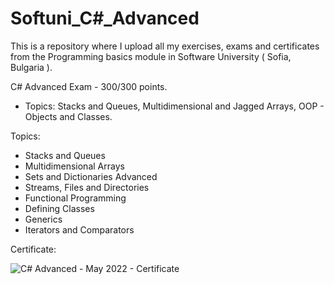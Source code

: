 # Softuni_C#_Advanced
This is a repository where I upload all my exercises, exams and certificates from the Programming basics module in Software University ( Sofia, Bulgaria ).

C# Advanced Exam - 300/300 points.

- Topics: Stacks and Queues, Multidimensional and Jagged Arrays, OOP - Objects and Classes.

Topics:
- Stacks and Queues
- Multidimensional Arrays
- Sets and Dictionaries Advanced
- Streams, Files and Directories
- Functional Programming
- Defining Classes
- Generics
- Iterators and Comparators

Certificate:

![C# Advanced - May 2022 - Certificate](https://user-images.githubusercontent.com/72508846/176239730-69f2b059-1a32-43f1-a6e5-9b8fdf8a60ef.jpeg)
